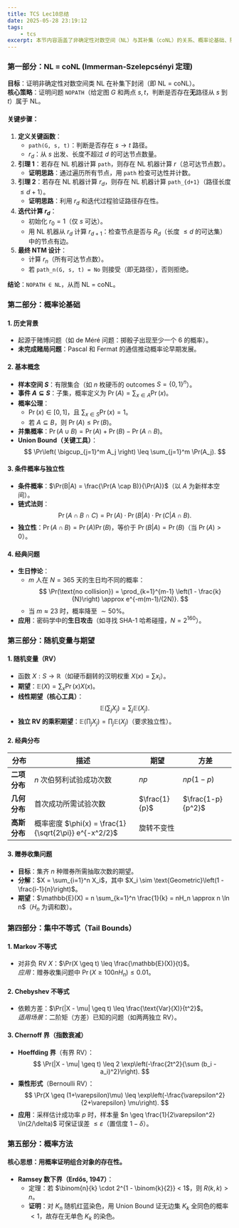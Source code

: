 ```yaml
---
title: TCS Lec10总结
date: 2025-05-28 23:19:12
tags:
    - tcs
excerpt: 本节内容涵盖了非确定性对数空间（NL）与其补集（coNL）的关系、概率论基础、随机变量与期望、集中不等式以及概率方法等重要概念。
---
```


### **第一部分：NL = coNL (Immerman-Szelepcsényi 定理)**
**目标**：证明非确定性对数空间类 NL 在补集下封闭（即 NL = coNL）。  
**核心策略**：证明问题 `NOPATH`（给定图 $G$ 和两点 $s, t$，判断是否存在**无**路径从 $s$ 到 $t$）属于 NL。

#### **关键步骤**：
1. **定义关键函数**：
   - `path(G, s, t)`：判断是否存在 $s \to t$ 路径。
   - $r_d$：从 $s$ 出发、长度不超过 $d$ 的可达节点数量。
2. **引理 1**：若存在 NL 机器计算 `path`，则存在 NL 机器计算 $r$（总可达节点数）。  
   - **证明思路**：通过遍历所有节点，用 `path` 检查可达性并计数。
3. **引理 2**：若存在 NL 机器计算 $r_d$，则存在 NL 机器计算 `path_{d+1}`（路径长度 $\leq d+1$）。  
   - **证明思路**：利用 $r_d$ 和迭代过程验证路径存在性。
4. **迭代计算 $r_d$**：
   - 初始化 $r_0 = 1$（仅 $s$ 可达）。
   - 用 NL 机器从 $r_d$ 计算 $r_{d+1}$：检查节点是否与 $R_d$（长度 $\leq d$ 的可达集）中的节点有边。
5. **最终 NTM 设计**：
   - 计算 $r_n$（所有可达节点数）。
   - 若 `path_n(G, s, t) = No` 则接受（即无路径），否则拒绝。

**结论**：`NOPATH ∈ NL`，从而 NL = coNL。


### **第二部分：概率论基础**
#### **1. 历史背景**
- 起源于赌博问题（如 de Méré 问题：掷骰子出现至少一个 6 的概率）。
- **未完成赌局问题**：Pascal 和 Fermat 的通信推动概率论早期发展。

#### **2. 基本概念**
- **样本空间 $S$**：有限集合（如 $n$ 枚硬币的 outcomes $S = \{0,1\}^n$）。
- **事件 $A \subseteq S$**：子集，概率定义为 $\Pr(A) = \sum_{x \in A} \Pr(x)$。
- **概率公理**：
  - $\Pr(x) \in [0,1]$，且 $\sum_{x \in S} \Pr(x) = 1$。
  - 若 $A \subseteq B$，则 $\Pr(A) \leq \Pr(B)$。
- **并集概率**：$\Pr(A \cup B) = \Pr(A) + \Pr(B) - \Pr(A \cap B)$。
- **Union Bound（关键工具）**：  
  $$
  \Pr\left( \bigcup_{j=1}^m A_j \right) \leq \sum_{j=1}^m \Pr(A_j).
  $$

#### **3. 条件概率与独立性**
- **条件概率**：$\Pr(B|A) = \frac{\Pr(A \cap B)}{\Pr(A)}$（以 $A$ 为新样本空间）。
- **链式法则**：  
  $$
  \Pr(A \cap B \cap C) = \Pr(A) \cdot \Pr(B|A) \cdot \Pr(C|A \cap B).
  $$
- **独立性**：$\Pr(A \cap B) = \Pr(A)\Pr(B)$，等价于 $\Pr(B|A) = \Pr(B)$（当 $\Pr(A) > 0$）。

#### **4. 经典问题**
- **生日悖论**：
  - $m$ 人在 $N=365$ 天的生日均不同的概率：  
    $$
    \Pr(\text{no collision}) = \prod_{k=1}^{m-1} \left(1 - \frac{k}{N}\right) \approx e^{-m(m-1)/(2N)}.
    $$
  - 当 $m \approx 23$ 时，概率降至 $\sim 50\%$。
- **应用**：密码学中的**生日攻击**（如寻找 SHA-1 哈希碰撞，$N=2^{160}$）。


### **第三部分：随机变量与期望**
#### **1. 随机变量（RV）**
- 函数 $X: S \to \mathbb{R}$（如硬币翻转的汉明权重 $X(x) = \sum x_i$）。
- **期望**：$\mathbb{E}(X) = \sum_{x} \Pr(x) X(x)$。
- **线性期望（核心工具）**：  
  $$
  \mathbb{E}\left( \sum_j X_j \right) = \sum_j \mathbb{E}(X_j).
  $$
- **独立 RV 的乘积期望**：$\mathbb{E}\left( \prod_j X_j \right) = \prod_j \mathbb{E}(X_j)$（要求独立性）。

#### **2. 经典分布**
| 分布             | 描述                     | 期望          | 方差             |
|------------------|--------------------------|---------------|------------------|
| **二项分布**     | $n$ 次伯努利试验成功次数 | $np$        | $np(1-p)$      |
| **几何分布**     | 首次成功所需试验次数       | $\frac{1}{p}$ | $\frac{1-p}{p^2}$ |
| **高斯分布**     | 概率密度 $\phi(x) = \frac{1}{\sqrt{2\pi}} e^{-x^2/2}$ | 旋转不变性    |                  |

#### **3. 赠券收集问题**
- **目标**：集齐 $n$ 种赠券所需抽取次数的期望。
- **分解**：$X = \sum_{i=1}^n X_i$，其中 $X_i \sim \text{Geometric}\left(1 - \frac{i-1}{n}\right)$。
- **期望**：$\mathbb{E}(X) = n \sum_{k=1}^n \frac{1}{k} = nH_n \approx n \ln n$（$H_n$ 为调和数）。


### **第四部分：集中不等式（Tail Bounds）**
#### **1. Markov 不等式**
- 对非负 RV $X$：$\Pr(X \geq t) \leq \frac{\mathbb{E}(X)}{t}$。  
  *应用*：赠券收集问题中 $\Pr(X \geq 100nH_n) \leq 0.01$。

#### **2. Chebyshev 不等式**
- 依赖方差：$\Pr(|X - \mu| \geq t) \leq \frac{\text{Var}(X)}{t^2}$。  
  *适用场景*：二阶矩（方差）已知的问题（如两两独立 RV）。

#### **3. Chernoff 界（指数衰减）**
- **Hoeffding 界**（有界 RV）：  
  $$
  \Pr(|X - \mu| \geq t) \leq 2 \exp\left(-\frac{2t^2}{\sum (b_i - a_i)^2}\right).
  $$
- **乘性形式**（Bernoulli RV）：  
  $$
  \Pr(X \geq (1+\varepsilon)\mu) \leq \exp\left(-\frac{\varepsilon^2}{2+\varepsilon} \mu\right).
  $$
- **应用**：采样估计成功率 $p$ 时，样本量 $n \geq \frac{1}{2\varepsilon^2} \ln(2/\delta)$ 可保证误差 $\leq \varepsilon$（置信度 $1-\delta$）。


### **第五部分：概率方法**
#### **核心思想**：用概率证明组合对象的存在性。
- **Ramsey 数下界（Erdős, 1947）**：  
  - 定理：若 $\binom{n}{k} \cdot 2^{1 - \binom{k}{2}} < 1$，则 $R(k,k) > n$。  
  - **证明**：对 $K_n$ 随机红蓝染色，用 Union Bound 证无边集 $K_k$ 全同色的概率 $<1$，故存在无单色 $K_k$ 的染色。


